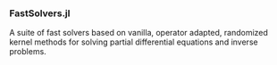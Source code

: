 ### FastSolvers.jl

A suite of fast solvers based on vanilla, operator adapted, randomized kernel methods for solving partial differential equations and inverse problems.
